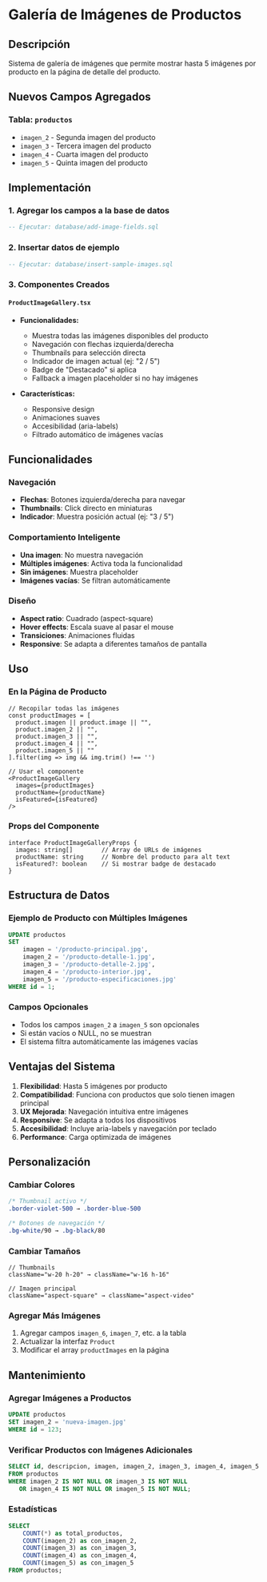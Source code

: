 # Galería de Imágenes de Productos

## Descripción

Sistema de galería de imágenes que permite mostrar hasta 5 imágenes por producto en la página de detalle del producto.

## Nuevos Campos Agregados

### Tabla: `productos`
- `imagen_2` - Segunda imagen del producto
- `imagen_3` - Tercera imagen del producto  
- `imagen_4` - Cuarta imagen del producto
- `imagen_5` - Quinta imagen del producto

## Implementación

### 1. Agregar los campos a la base de datos
```sql
-- Ejecutar: database/add-image-fields.sql
```

### 2. Insertar datos de ejemplo
```sql
-- Ejecutar: database/insert-sample-images.sql
```

### 3. Componentes Creados

#### `ProductImageGallery.tsx`
- **Funcionalidades:**
  - Muestra todas las imágenes disponibles del producto
  - Navegación con flechas izquierda/derecha
  - Thumbnails para selección directa
  - Indicador de imagen actual (ej: "2 / 5")
  - Badge de "Destacado" si aplica
  - Fallback a imagen placeholder si no hay imágenes

- **Características:**
  - Responsive design
  - Animaciones suaves
  - Accesibilidad (aria-labels)
  - Filtrado automático de imágenes vacías

## Funcionalidades

### Navegación
- **Flechas**: Botones izquierda/derecha para navegar
- **Thumbnails**: Click directo en miniaturas
- **Indicador**: Muestra posición actual (ej: "3 / 5")

### Comportamiento Inteligente
- **Una imagen**: No muestra navegación
- **Múltiples imágenes**: Activa toda la funcionalidad
- **Sin imágenes**: Muestra placeholder
- **Imágenes vacías**: Se filtran automáticamente

### Diseño
- **Aspect ratio**: Cuadrado (aspect-square)
- **Hover effects**: Escala suave al pasar el mouse
- **Transiciones**: Animaciones fluidas
- **Responsive**: Se adapta a diferentes tamaños de pantalla

## Uso

### En la Página de Producto
```tsx
// Recopilar todas las imágenes
const productImages = [
  product.imagen || product.image || "",
  product.imagen_2 || "",
  product.imagen_3 || "",
  product.imagen_4 || "",
  product.imagen_5 || ""
].filter(img => img && img.trim() !== '')

// Usar el componente
<ProductImageGallery 
  images={productImages}
  productName={productName}
  isFeatured={isFeatured}
/>
```

### Props del Componente
```tsx
interface ProductImageGalleryProps {
  images: string[]        // Array de URLs de imágenes
  productName: string     // Nombre del producto para alt text
  isFeatured?: boolean    // Si mostrar badge de destacado
}
```

## Estructura de Datos

### Ejemplo de Producto con Múltiples Imágenes
```sql
UPDATE productos 
SET 
    imagen = '/producto-principal.jpg',
    imagen_2 = '/producto-detalle-1.jpg',
    imagen_3 = '/producto-detalle-2.jpg',
    imagen_4 = '/producto-interior.jpg',
    imagen_5 = '/producto-especificaciones.jpg'
WHERE id = 1;
```

### Campos Opcionales
- Todos los campos `imagen_2` a `imagen_5` son opcionales
- Si están vacíos o NULL, no se muestran
- El sistema filtra automáticamente las imágenes vacías

## Ventajas del Sistema

1. **Flexibilidad**: Hasta 5 imágenes por producto
2. **Compatibilidad**: Funciona con productos que solo tienen imagen principal
3. **UX Mejorada**: Navegación intuitiva entre imágenes
4. **Responsive**: Se adapta a todos los dispositivos
5. **Accesibilidad**: Incluye aria-labels y navegación por teclado
6. **Performance**: Carga optimizada de imágenes

## Personalización

### Cambiar Colores
```css
/* Thumbnail activo */
.border-violet-500 → .border-blue-500

/* Botones de navegación */
.bg-white/90 → .bg-black/80
```

### Cambiar Tamaños
```tsx
// Thumbnails
className="w-20 h-20" → className="w-16 h-16"

// Imagen principal
className="aspect-square" → className="aspect-video"
```

### Agregar Más Imágenes
1. Agregar campos `imagen_6`, `imagen_7`, etc. a la tabla
2. Actualizar la interfaz `Product`
3. Modificar el array `productImages` en la página

## Mantenimiento

### Agregar Imágenes a Productos
```sql
UPDATE productos 
SET imagen_2 = 'nueva-imagen.jpg'
WHERE id = 123;
```

### Verificar Productos con Imágenes Adicionales
```sql
SELECT id, descripcion, imagen, imagen_2, imagen_3, imagen_4, imagen_5
FROM productos 
WHERE imagen_2 IS NOT NULL OR imagen_3 IS NOT NULL 
   OR imagen_4 IS NOT NULL OR imagen_5 IS NOT NULL;
```

### Estadísticas
```sql
SELECT 
    COUNT(*) as total_productos,
    COUNT(imagen_2) as con_imagen_2,
    COUNT(imagen_3) as con_imagen_3,
    COUNT(imagen_4) as con_imagen_4,
    COUNT(imagen_5) as con_imagen_5
FROM productos;
```
